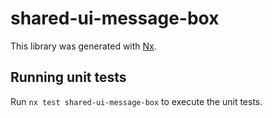 # shared-ui-message-box

This library was generated with [Nx](https://nx.dev).

## Running unit tests

Run `nx test shared-ui-message-box` to execute the unit tests.
